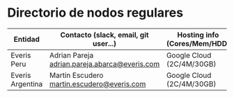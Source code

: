 # Directorio de nodos regulares

| Entidad | Contacto (slack, email, git user...) | Hosting info (Cores/Mem/HDD) | Clave private for * | enode |
| ------- | ------------------------------------ | ---------------------------------- | ------------- | ----- |
| Everis Peru | Adrian Pareja adrian.pareja.abarca@everis.com | Google Cloud (2C/4M/30GB) | lo08q6hV4j6AWmKNmp1YBDqebH+Rh8MaWNYYCUQUklk= | enode://7ef25053e0dcdb938e7ac3c63e73cd1566cd3373dec6affce21ea2eccf4313ddd446129686d713c50437d44394261f8b09c7bf7b77394d177a30f24f756fac5e@35.231.144.67:21000?discport=0 |
| Everis Argentina | Martin Escudero martin.escudero@everis.com | Google Cloud (2C/4M/30GB) | xpQTwOfXL9XTvG8KI1IGbKdmiBdNn7j224dMOCdTB1A= | enode://375c245511dbe1cba3a24253245ce811fbc2332828b63da14ad5b643cfab864f703be954b958f3aac6e21998633d27bc641ade0824c6382e1ec130c5109a3c4d@35.236.85.52:21000?discport=0 |